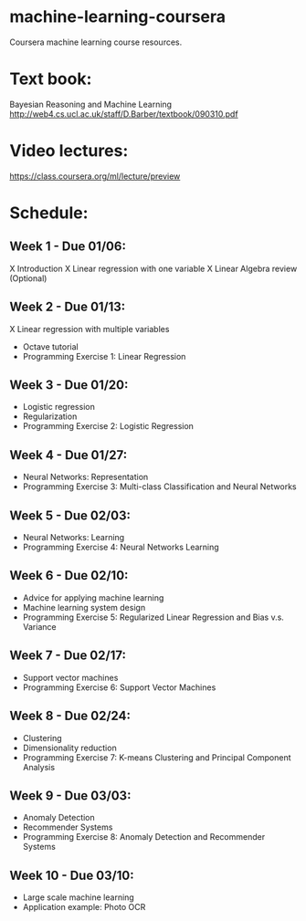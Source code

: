machine-learning-coursera
=========================
Coursera machine learning course resources.

# Text book:
Bayesian Reasoning and Machine Learning
http://web4.cs.ucl.ac.uk/staff/D.Barber/textbook/090310.pdf

# Video lectures:
https://class.coursera.org/ml/lecture/preview

# Schedule:
## Week 1 - Due 01/06:
X Introduction
X Linear regression with one variable
X Linear Algebra review (Optional)

## Week 2 - Due 01/13:
X Linear regression with multiple variables
- Octave tutorial
- Programming Exercise 1: Linear Regression

## Week 3 - Due 01/20:
- Logistic regression
- Regularization
- Programming Exercise 2: Logistic Regression

## Week 4 - Due 01/27:
- Neural Networks: Representation
- Programming Exercise 3: Multi-class Classification and Neural Networks

## Week 5 - Due 02/03:
- Neural Networks: Learning
- Programming Exercise 4: Neural Networks Learning

## Week 6 - Due 02/10:
- Advice for applying machine learning
- Machine learning system design
- Programming Exercise 5: Regularized Linear Regression and Bias v.s. Variance

## Week 7 - Due 02/17:
- Support vector machines
- Programming Exercise 6: Support Vector Machines

## Week 8 - Due 02/24:
- Clustering
- Dimensionality reduction
- Programming Exercise 7:
K-means Clustering and Principal Component Analysis

## Week 9 - Due 03/03:
- Anomaly Detection
- Recommender Systems
- Programming Exercise 8: Anomaly Detection and Recommender Systems

## Week 10 - Due 03/10:
- Large scale machine learning
- Application example: Photo OCR
